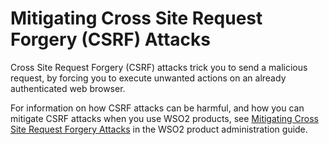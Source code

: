 # Mitigating Cross Site Request Forgery (CSRF) Attacks

Cross Site Request Forgery (CSRF) attacks trick you to send a malicious
request, by forcing you to execute unwanted actions on an already
authenticated web browser.

For information on how CSRF attacks can be harmful, and how you can
mitigate CSRF attacks when you use WSO2 products, see [Mitigating Cross
Site Request Forgery
Attacks](../../administer/mitigating-cross-site-request-forgery-attacks)
in the WSO2 product administration guide.
